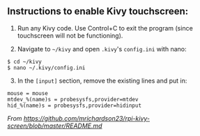 ## Instructions to enable Kivy touchscreen:

1. Run any Kivy code. Use Control+C to exit the program (since touchscreen will not be functioning).

2. Navigate to `~/kivy` and open `.kivy`'s `config.ini` with nano:
```
$ cd ~/kivy
$ nano ~/.kivy/config.ini
````
3. In the `[input]` section, remove the existing lines and put in:
```
mouse = mouse
mtdev_%(name)s = probesysfs,provider=mtdev
hid_%(name)s = probesysfs,provider=hidinput
```

*From https://github.com/mrichardson23/rpi-kivy-screen/blob/master/README.md*
